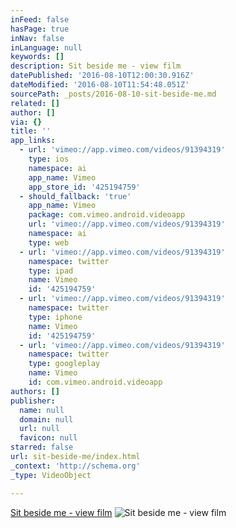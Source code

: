 ```yaml
---
inFeed: false
hasPage: true
inNav: false
inLanguage: null
keywords: []
description: Sit beside me - view film
datePublished: '2016-08-10T12:00:30.916Z'
dateModified: '2016-08-10T11:54:48.051Z'
sourcePath: _posts/2016-08-10-sit-beside-me.md
related: []
author: []
via: {}
title: ''
app_links:
  - url: 'vimeo://app.vimeo.com/videos/91394319'
    type: ios
    namespace: ai
    app_name: Vimeo
    app_store_id: '425194759'
  - should_fallback: 'true'
    app_name: Vimeo
    package: com.vimeo.android.videoapp
    url: 'vimeo://app.vimeo.com/videos/91394319'
    namespace: ai
    type: web
  - url: 'vimeo://app.vimeo.com/videos/91394319'
    namespace: twitter
    type: ipad
    name: Vimeo
    id: '425194759'
  - url: 'vimeo://app.vimeo.com/videos/91394319'
    namespace: twitter
    type: iphone
    name: Vimeo
    id: '425194759'
  - url: 'vimeo://app.vimeo.com/videos/91394319'
    namespace: twitter
    type: googleplay
    name: Vimeo
    id: com.vimeo.android.videoapp
authors: []
publisher:
  name: null
  domain: null
  url: null
  favicon: null
starred: false
url: sit-beside-me/index.html
_context: 'http://schema.org'
_type: VideoObject

---
```

[Sit beside me - view film][0]
![Sit beside me - view film](https://the-grid-user-content.s3-us-west-2.amazonaws.com/e3002b72-07aa-4e61-b064-f21dc0914118.jpg)

[0]: null